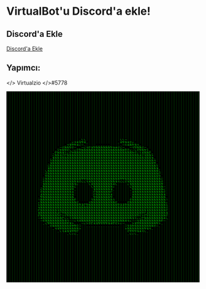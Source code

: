 # VirtualBot'u Discord'a ekle!
## Discord'a Ekle
[Discord'a Ekle](https://discord.com/oauth2/authorize?client_id=869210204724666428&scope=bot&permissions=36727824)
## Yapımcı:
</> Virtualzio </>#5778

![VirtualBot](1627306530-31-177-227-110.png)
